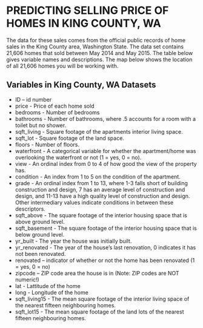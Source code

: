 # PREDICTING SELLING PRICE OF HOMES IN KING COUNTY, WA

The data for these sales comes from the official public records of home sales in the King County area, Washington State. 
The data set contains 21,606 homes that sold between May 2014 and May 2015. The table below gives variable names and descriptions. The map below shows the location of all 21,606 homes you will be working with.  
## Variables in King County, WA Datasets


- ID – id number 
- price - Price of each home sold 
- bedrooms - Number of bedrooms
- bathrooms - Number of bathrooms, where .5 accounts for a room with a toilet but no shower.
- sqft_living - Square footage of the apartments interior living space.
- sqft_lot - Square footage of the land space.
- floors - Number of floors.
- waterfront - A categorical variable for whether the apartment/home was overlooking the waterfront or not (1 = yes, 0 = no).
- view - An ordinal index from 0 to 4 of how good the view of the property has.
- condition - An index from 1 to 5 on the condition of the apartment.
- grade - An ordinal index from 1 to 13, where 1-3 falls short of building construction and design, 7 has an average level of construction and design, and 11-13 have a high quality level of construction and design.  Other intermediary values indicate conditions in between these descriptors.
- sqft_above - The square footage of the interior housing space that is above ground level.
- sqft_basement - The square footage of the interior housing space that is below ground level. 
- yr_built - The year the house was initially built. 
- yr_renovated - The year of the house’s last renovation, 0 indicates it has not been renovated.
- renovated – indicator of whether or not the home has been renovated (1 = yes, 0 = no)
- zipcode – ZIP code area the house is in  (Note: ZIP codes are NOT numeric!)
- lat - Lattitude of the home
- long - Longitude of the home
- sqft_living15 - The mean square footage of the interior living space of the nearest fifteen neighbouring homes.
- sqft_lot15 - The mean square footage of the land lots of the nearest fifteen neighbouring homes.

